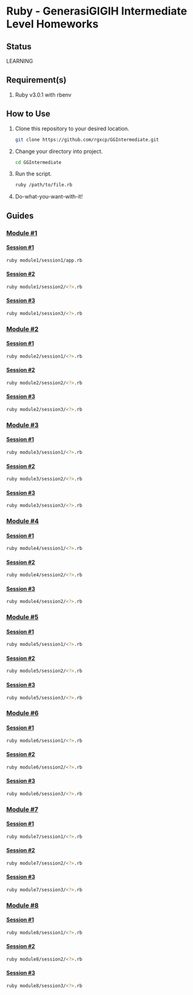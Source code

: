 # Ruby - GenerasiGIGIH Intermediate Level Homeworks

## Status

LEARNING

## Requirement(s)

1. Ruby v3.0.1 with rbenv

## How to Use

1. Clone this repository to your desired location.
   ```bash
   git clone https://github.com/rgxcp/GGIntermediate.git
   ```
2. Change your directory into project.
   ```bash
   cd GGIntermediate
   ```
3. Run the script.
   ```bash
   ruby /path/to/file.rb
   ```
4. Do-what-you-want-with-it!

## Guides

### [Module #1](https://github.com/rgxcp/GGIntermediate/blob/master/module1)

#### [Session #1](https://github.com/rgxcp/GGIntermediate/blob/master/module1/session1)

```bash
ruby module1/session1/app.rb
```

#### [Session #2](https://github.com/rgxcp/GGIntermediate/blob/master/module1/session2)

```bash
ruby module1/session2/<?>.rb
```

#### [Session #3](https://github.com/rgxcp/GGIntermediate/blob/master/module1/session3)

```bash
ruby module1/session3/<?>.rb
```

### [Module #2](https://github.com/rgxcp/GGIntermediate/blob/master/module2)

#### [Session #1](https://github.com/rgxcp/GGIntermediate/blob/master/module2/session1)

```bash
ruby module2/session1/<?>.rb
```

#### [Session #2](https://github.com/rgxcp/GGIntermediate/blob/master/module2/session2)

```bash
ruby module2/session2/<?>.rb
```

#### [Session #3](https://github.com/rgxcp/GGIntermediate/blob/master/module2/session3)

```bash
ruby module2/session3/<?>.rb
```

### [Module #3](https://github.com/rgxcp/GGIntermediate/blob/master/module3)

#### [Session #1](https://github.com/rgxcp/GGIntermediate/blob/master/module3/session1)

```bash
ruby module3/session1/<?>.rb
```

#### [Session #2](https://github.com/rgxcp/GGIntermediate/blob/master/module3/session2)

```bash
ruby module3/session2/<?>.rb
```

#### [Session #3](https://github.com/rgxcp/GGIntermediate/blob/master/module3/session3)

```bash
ruby module3/session3/<?>.rb
```

### [Module #4](https://github.com/rgxcp/GGIntermediate/blob/master/module4)

#### [Session #1](https://github.com/rgxcp/GGIntermediate/blob/master/module4/session1)

```bash
ruby module4/session1/<?>.rb
```

#### [Session #2](https://github.com/rgxcp/GGIntermediate/blob/master/module4/session2)

```bash
ruby module4/session2/<?>.rb
```

#### [Session #3](https://github.com/rgxcp/GGIntermediate/blob/master/module4/session3)

```bash
ruby module4/session2/<?>.rb
```

### [Module #5](https://github.com/rgxcp/GGIntermediate/blob/master/module5)

#### [Session #1](https://github.com/rgxcp/GGIntermediate/blob/master/module5/session1)

```bash
ruby module5/session1/<?>.rb
```

#### [Session #2](https://github.com/rgxcp/GGIntermediate/blob/master/module5/session2)

```bash
ruby module5/session2/<?>.rb
```

#### [Session #3](https://github.com/rgxcp/GGIntermediate/blob/master/module5/session3)

```bash
ruby module5/session3/<?>.rb
```

### [Module #6](https://github.com/rgxcp/GGIntermediate/blob/master/module6)

#### [Session #1](https://github.com/rgxcp/GGIntermediate/blob/master/module6/session1)

```bash
ruby module6/session1/<?>.rb
```

#### [Session #2](https://github.com/rgxcp/GGIntermediate/blob/master/module6/session2)

```bash
ruby module6/session2/<?>.rb
```

#### [Session #3](https://github.com/rgxcp/GGIntermediate/blob/master/module6/session3)

```bash
ruby module6/session3/<?>.rb
```

### [Module #7](https://github.com/rgxcp/GGIntermediate/blob/master/module7)

#### [Session #1](https://github.com/rgxcp/GGIntermediate/blob/master/module7/session1)

```bash
ruby module7/session1/<?>.rb
```

#### [Session #2](https://github.com/rgxcp/GGIntermediate/blob/master/module7/session2)

```bash
ruby module7/session2/<?>.rb
```

#### [Session #3](https://github.com/rgxcp/GGIntermediate/blob/master/module7/session3)

```bash
ruby module7/session3/<?>.rb
```

### [Module #8](https://github.com/rgxcp/GGIntermediate/blob/master/module8)

#### [Session #1](https://github.com/rgxcp/GGIntermediate/blob/master/module8/session1)

```bash
ruby module8/session1/<?>.rb
```

#### [Session #2](https://github.com/rgxcp/GGIntermediate/blob/master/module8/session2)

```bash
ruby module8/session2/<?>.rb
```

#### [Session #3](https://github.com/rgxcp/GGIntermediate/blob/master/module8/session3)

```bash
ruby module8/session3/<?>.rb
```
